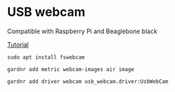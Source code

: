 # USB webcam

Compatible with Raspberry Pi and Beaglebone black

[Tutorial](https://www.raspberrypi.org/documentation/usage/webcams/)

```
sudo apt install fswebcam

gardnr add metric webcam-images air image

gardnr add driver webcam usb_webcam.driver:UsbWebCam
```
